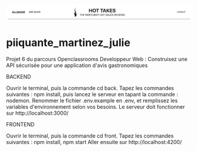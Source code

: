 <img src="HotTakes.png" alt="Hot_takes_presentation"/>

# piiquante_martinez_julie

Projet 6 du parcours Openclassrooms Developpeur Web : Construisez une API sécurisée pour une application d'avis gastronomiques

BACKEND

Ouvrir le terminal, puis la commande cd back. Tapez les commandes suivantes : npm install, puis lancez le serveur en tapant la commande : nodemon.
Renommer le fichier .env.example en .env, et remplissez les variables d'environnement selon vos besoins.
Le serveur doit fonctionner sur http://localhost:3000/

FRONTEND

Ouvrir le terminal, puis la commande cd front. Tapez les commandes suivantes : npm install, npm start
Aller ensuite sur http://localhost:4200/
